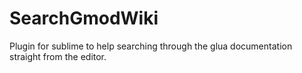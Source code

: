 SearchGmodWiki
==============

Plugin for sublime to help searching through the glua documentation straight from the editor.